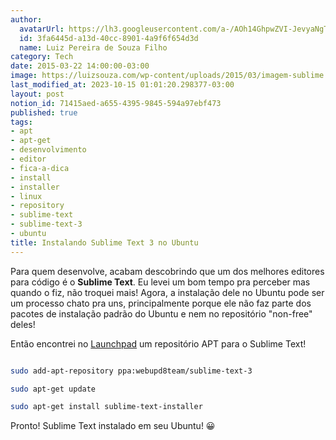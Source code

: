 ```yaml
---
author:
  avatarUrl: https://lh3.googleusercontent.com/a-/AOh14GhpwZVI-JevyaNgTdlrOT6YN20cI6V9Kxtq38Ij8AQ=s100
  id: 3fa6445d-a13d-40cc-8901-4a9f6f654d3d
  name: Luiz Pereira de Souza Filho
category: Tech
date: 2015-03-22 14:00:00-03:00
image: https://luizsouza.com/wp-content/uploads/2015/03/imagem-sublime.png
last_modified_at: 2023-10-15 01:01:20.298377-03:00
layout: post
notion_id: 71415aed-a655-4395-9845-594a97ebf473
published: true
tags:
- apt
- apt-get
- desenvolvimento
- editor
- fica-a-dica
- install
- installer
- linux
- repository
- sublime-text
- sublime-text-3
- ubuntu
title: Instalando Sublime Text 3 no Ubuntu
---
```


Para quem desenvolve, acabam descobrindo que um dos melhores editores para código é o **Sublime Text**. Eu levei um bom tempo pra perceber mas quando o fiz, não troquei mais! Agora, a instalação dele no Ubuntu pode ser um processo chato pra uns, principalmente porque ele não faz parte dos pacotes de instalação padrão do Ubuntu e nem no repositório "non-free" deles!

Então encontrei no [Launchpad](https://launchpad.net/~webupd8team/+archive/ubuntu/sublime-text-3) um repositório APT para o Sublime Text!

```bash

sudo add-apt-repository ppa:webupd8team/sublime-text-3

sudo apt-get update

sudo apt-get install sublime-text-installer

```

Pronto! Sublime Text instalado em seu Ubuntu! 😀
